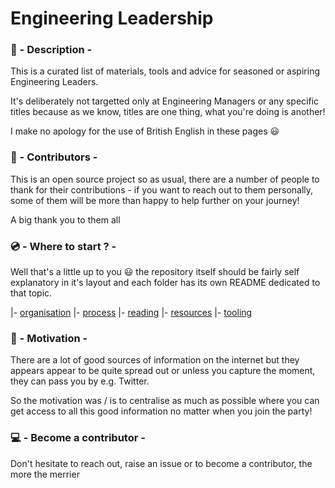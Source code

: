 # Engineering Leadership

### :page_facing_up: - Description -

This is a curated list of materials, tools and advice for seasoned or aspiring Engineering Leaders.

It's deliberately not targetted only at Engineering Managers or any specific titles because as we know, titles are one thing, what you're doing is another!

I make no apology for the use of British English in these pages :smiley:
<br />

### :notebook_with_decorative_cover: - Contributors -

This is an open source project so as usual, there are a number of people to thank for their contributions - if you want to reach out to them personally, some of them will be more than happy to help further on your journey!

A big thank you to them all
<br />

### :cd: - Where to start ? -

Well that's a little up to you :smiley: the repository itself should be fairly self explanatory in it's layout and each folder has its own README dedicated to that topic. 

|- [organisation](/organisation/README.md)
|- [process](/process/README.md)
|- [reading](/reading/README.md)
|- [resources](/resources/README.md)
|- [tooling](/tooling/README.md)


### :rocket: - Motivation -

There are a lot of good sources of information on the internet but they appears appear to be quite spread out or unless you capture the moment, they can pass you by e.g. Twitter.

So the motivation was / is to centralise as much as possible where you can get access to all this good information no matter when you join the party!

### :computer: - Become a contributor -

Don't hesitate to reach out, raise an issue or to become a contributor, the more the merrier


